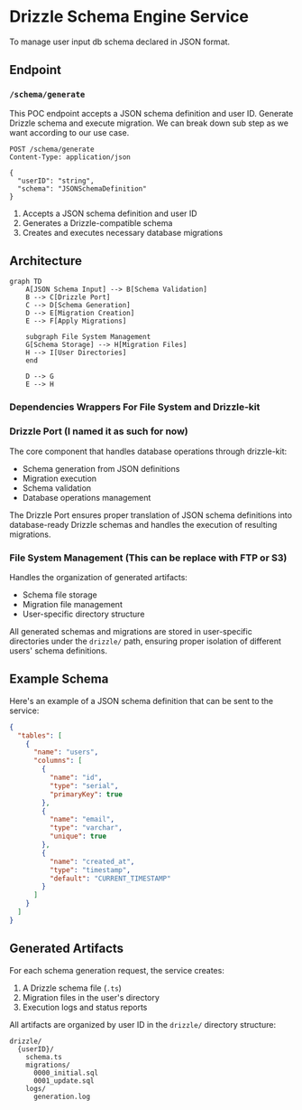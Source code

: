 # Drizzle Schema Engine Service

To manage user input db schema declared in JSON format.

## Endpoint

### `/schema/generate`

This POC endpoint accepts a JSON schema definition and user ID. Generate Drizzle schema and execute migration. We can break down sub step as we want according to our use case.

```http
POST /schema/generate
Content-Type: application/json

{
  "userID": "string",
  "schema": "JSONSchemaDefinition"
}
```

1. Accepts a JSON schema definition and user ID
2. Generates a Drizzle-compatible schema
3. Creates and executes necessary database migrations

## Architecture

```mermaid
graph TD
    A[JSON Schema Input] --> B[Schema Validation]
    B --> C[Drizzle Port]
    C --> D[Schema Generation]
    D --> E[Migration Creation]
    E --> F[Apply Migrations]

    subgraph File System Management
    G[Schema Storage] --> H[Migration Files]
    H --> I[User Directories]
    end

    D --> G
    E --> H

```

### Dependencies Wrappers For File System and Drizzle-kit

### Drizzle Port (I named it as such for now)

The core component that handles database operations through drizzle-kit:

- Schema generation from JSON definitions
- Migration execution
- Schema validation
- Database operations management

The Drizzle Port ensures proper translation of JSON schema definitions into database-ready Drizzle schemas and handles the execution of resulting migrations.

### File System Management (This can be replace with FTP or S3)

Handles the organization of generated artifacts:

- Schema file storage
- Migration file management
- User-specific directory structure

All generated schemas and migrations are stored in user-specific directories under the `drizzle/` path, ensuring proper isolation of different users' schema definitions.

## Example Schema

Here's an example of a JSON schema definition that can be sent to the service:

```json
{
  "tables": [
    {
      "name": "users",
      "columns": [
        {
          "name": "id",
          "type": "serial",
          "primaryKey": true
        },
        {
          "name": "email",
          "type": "varchar",
          "unique": true
        },
        {
          "name": "created_at",
          "type": "timestamp",
          "default": "CURRENT_TIMESTAMP"
        }
      ]
    }
  ]
}
```

## Generated Artifacts

For each schema generation request, the service creates:

1. A Drizzle schema file (`.ts`)
2. Migration files in the user's directory
3. Execution logs and status reports

All artifacts are organized by user ID in the `drizzle/` directory structure:

```
drizzle/
  {userID}/
    schema.ts
    migrations/
      0000_initial.sql
      0001_update.sql
    logs/
      generation.log
```
